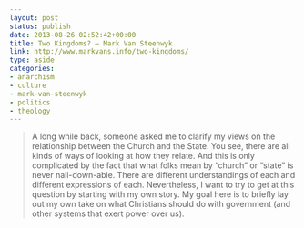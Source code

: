 ```yaml
---
layout: post
status: publish
date: 2013-08-26 02:52:42+00:00
title: Two Kingdoms? – Mark Van Steenwyk
link: http://www.markvans.info/two-kingdoms/
type: aside
categories:
- anarchism
- culture
- mark-van-steenwyk
- politics
- theology
---
```


> 
  
> 
> A long while back, someone asked me to clarify my views on the relationship between the Church and the State. You see, there are all kinds of ways of looking at how they relate. And this is only complicated by the fact that what folks mean by “church” or “state” is never nail-down-able. There are different understandings of each and different expressions of each. Nevertheless, I want to try to get at this question by starting with my own story. My goal here is to briefly lay out my own take on what Christians should do with government (and other systems that exert power over us).
> 
> 

